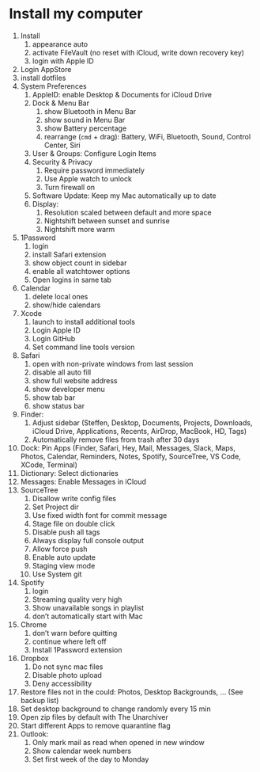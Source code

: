 # Install my computer

1. Install
    1. appearance auto
    1. activate FileVault (no reset with iCloud, write down recovery key)
    1. login with Apple ID
2. Login AppStore
3. install dotfiles
4. System Preferences
    1. AppleID: enable Desktop & Documents for iCloud Drive
    1. Dock & Menu Bar
        1. show Bluetooth in Menu Bar
        1. show sound in Menu Bar
        1. show Battery percentage
        1. rearrange (`cmd` + drag): Battery, WiFi, Bluetooth, Sound, Control Center, Siri
    1. User & Groups: Configure Login Items
    1. Security & Privacy
        1. Require password immediately
        1. Use Apple watch to unlock
        1. Turn firewall on
    1. Software Update: Keep my Mac automatically up to date
    1. Display:
        1. Resolution scaled between default and more space
        1. Nightshift between sunset and sunrise
        1. Nightshift more warm
5. 1Password
    1. login
    1. install Safari extension
    1. show object count in sidebar
    1. enable all watchtower options
    1. Open logins in same tab
6. Calendar
    1. delete local ones
    1. show/hide calendars
7. Xcode
    1. launch to install additional tools
    1. Login Apple ID
    1. Login GitHub
    1. Set command line tools version
8. Safari
    1. open with non-private windows from last session
    1. disable all auto fill
    1. show full website address
    1. show developer menu
    1. show tab bar
    1. show status bar
9. Finder:
    1. Adjust sidebar (Steffen, Desktop, Documents, Projects, Downloads, iCloud Drive, Applications, Recents, AirDrop, MacBook, HD, Tags)
    1. Automatically remove files from trash after 30 days
10. Dock: Pin Apps (Finder, Safari, Hey, Mail, Messages, Slack, Maps, Photos, Calendar, Reminders, Notes, Spotify, SourceTree, VS Code, XCode, Terminal)
11. Dictionary: Select dictionaries
12. Messages: Enable Messages in iCloud
13. SourceTree
    1. Disallow write config files
    2. Set Project dir
    3. Use fixed width font for commit message
    4. Stage file on double click
    5. Disable push all tags
    6. Always display full console output
    7. Allow force push
    8. Enable auto update
    9. Staging view mode
    10. Use System git
14. Spotify
    1. login
    1. Streaming quality very high
    1. Show unavailable songs in playlist
    1. don’t automatically start with Mac
15. Chrome
    1. don’t warn before quitting
    1. continue where left off
    1. Install 1Password extension
16. Dropbox
    1. Do not sync mac files
    2. Disable photo upload
    3. Deny accessibility
17. Restore files not in the could: Photos, Desktop Backgrounds, ... (See backup list)
18. Set desktop background to change randomly every 15 min
19. Open zip files by default with The Unarchiver
20. Start different Apps to remove quarantine flag
21. Outlook:
    1. Only mark mail as read when opened in new window
    2. Show calendar week numbers
    3. Set first week of the day to Monday
